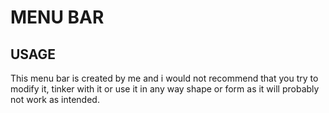 # MENU BAR

## USAGE

This menu bar is created by me and i would not recommend that you try to modify it, tinker with it or use it in any way shape or form as it will probably not work as intended.




